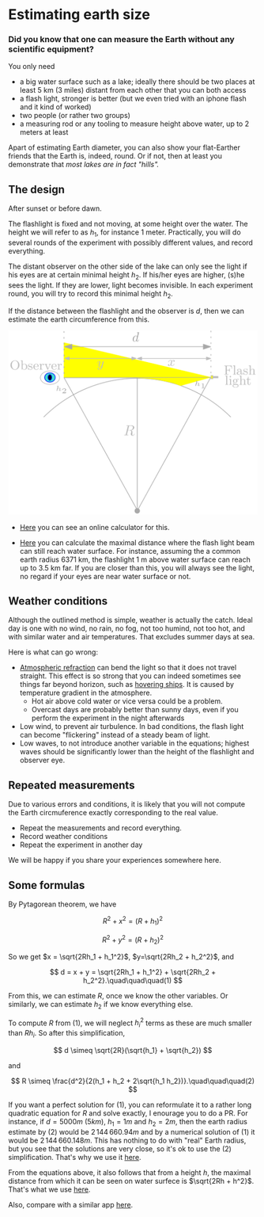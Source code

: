 # Estimating earth size

### Did you know that one can measure the Earth without any scientific equipment? 

You only need
* a big water surface such as a lake; ideally there should be two places at least 5 km (3 miles) distant from each other that you can both access
* a flash light, stronger is better (but we even tried with an iphone flash and it kind of worked)
* two people (or rather two groups)
* a measuring rod or any tooling to measure height above water, up to 2 meters at least

Apart of estimating Earth diameter, you can also show your flat-Earther friends that the Earth is, indeed, round. 
Or if not, then at least you demonstrate that *most lakes are in fact "hills".*

## The design

After sunset or before dawn.

The flashlight is fixed and not moving, at some height over the water. The height we will refer to as $h_1$, for instance 1 meter. Practically, you will do several
rounds of the experiment with possibly different values, and record everything.

The distant observer on the other side of the lake can only see the light if his eyes are at certain minimal height $h_2$. 
If his/her eyes are higher, (s)he sees the light. If they are lower, light becomes invisible. In each experiment round, you will try to record this minimal 
height $h_2$.

If the distance between the flashlight and the observer is $d$, then we can estimate the earth circumference from this.

![schema](img/schema.png)

* [Here](https://franp9am.github.io/earth_curvature) you can see an online calculator for this.

* [Here](https://franp9am.github.io/earth_curvature/distance.html) you can calculate the maximal distance where the flash light beam can still reach water surface. For instance, assuming the a common earth radius 6371 km, the flashlight 1 m above water surface can reach up to 3.5 km far. If you are closer than this, you will always see the light, no regard if your eyes are near water surface or not. 

## Weather conditions

Although the outlined method is simple, weather is actually the catch. 
Ideal day is one with no wind, no rain, no fog, not too humind, not too hot, and with similar water and air temperatures.
That excludes summer days at sea.

Here is what can go wrong:
* [Atmospheric refraction](https://en.wikipedia.org/wiki/Atmospheric_refraction) can bend the light so that it does not travel straight. This effect is so strong that you can indeed sometimes see things far beyond horizon, such as [hovering ships](https://www.bbc.com/news/uk-england-cornwall-56286719). It is caused by temperature gradient in the atmosphere.
  * Hot air above cold water or vice versa could be a problem.
  * Overcast days are probably better than sunny days, even if you perform the experiment in the night afterwards
* Low wind, to prevent air turbulence. In bad conditions, the flash light can become "flickering" instead of a steady beam of light.
* Low waves, to not introduce another variable in the equations; highest waves should be significantly lower than the height of the flashlight and observer eye.

## Repeated measurements

Due to various errors and conditions, it is likely that you will not compute the Earth circmuference exactly corresponding to the real value. 
* Repeat the measurements and record everything.
* Record weather conditions
* Repeat the experiment in another day

We will be happy if you share your experiences somewhere here.

## Some formulas

By Pytagorean theorem, we have

$$ R^2 + x^2 = (R+h_1)^2 $$

$$ R^2 + y^2 = (R+h_2)^2  $$

So we get $x = \sqrt{2Rh_1 + h_1^2}$, $y=\sqrt{2Rh_2 + h_2^2}$, and 

$$
d = x + y = \sqrt{2Rh_1 + h_1^2} + \sqrt{2Rh_2 + h_2^2}.\quad\quad\quad(1)
$$

From this, we can estimate $R$, once we know the other variables. Or similarly, we can estimate $h_2$ if we know everything else.

To compute $R$ from (1), we will neglect $h_i^2$ terms as these are much smaller than $Rh_i$. So after this simplification,

$$ d \simeq \sqrt{2R}(\sqrt{h_1} + \sqrt{h_2}) $$

and 

$$ R \simeq \frac{d^2}{2(h_1 + h_2 + 2\sqrt{h_1 h_2})}.\quad\quad\quad(2) $$

If you want a perfect solution for $(1)$, you can reformulate it to a rather long quadratic equation for $R$ and solve exactly, I enourage you to do a PR.
For instance, if $d = 5000m$ ($5 km$), $h_1 = 1m$ and $h_2 = 2m$, then the earth radius estimate by $(2)$ would be $2\,144\,660.94 m$ and by a numerical solution of $(1)$ it would be $2\,144\,660.148 m$. This has nothing to do with "real" Earth radius, but you see that the solutions are very close, so it's ok to use the $(2)$ simplification.
That's why we use it [here](https://franp9am.github.io/earth_curvature).

From the equations above, it also follows that from a height $h$, 
the maximal distance from which it can be seen on water surfece is $\sqrt{2Rh + h^2}$. 
That's what we use [here](https://franp9am.github.io/earth_curvature/distance.html).


Also, compare with a similar app [here](https://dizzib.github.io/earth/curve-calc/?d0=5&h0=1&unit=metric).
